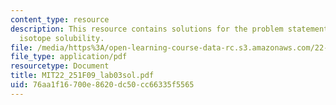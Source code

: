 ```yaml
---
content_type: resource
description: This resource contains solutions for the problem statements related to
  isotope solubility.
file: /media/https%3A/open-learning-course-data-rc.s3.amazonaws.com/22-251-systems-analysis-of-the-nuclear-fuel-cycle-fall-2009/76aa1f16700e8620dc50cc66335f5565_MIT22_251F09_lab03sol.pdf
file_type: application/pdf
resourcetype: Document
title: MIT22_251F09_lab03sol.pdf
uid: 76aa1f16-700e-8620-dc50-cc66335f5565
---
```

